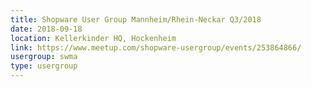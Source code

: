 ```yaml
---
title: Shopware User Group Mannheim/Rhein-Neckar Q3/2018
date: 2018-09-18
location: Kellerkinder HQ, Hockenheim
link: https://www.meetup.com/shopware-usergroup/events/253864866/
usergroup: swma
type: usergroup
---
```

